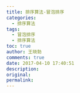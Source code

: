 ```yaml
---
title: 排序算法-冒泡排序
categories:
  - 排序算法
tags:
  - 冒泡排序
  - 排序算法
toc: true
author: 王晓勃
comments: true
date: 2017-04-10 17:40:51
description:
original:
permalink:
---
```


<!-- more -->
